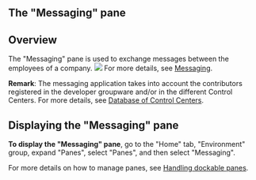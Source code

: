 


## The "Messaging" pane
			



<a name="NOTE1"></a>
<a name="NOTE1_1"></a>


## Overview
<a name="overview_ELTTEXTE000092"></a>
The "Messaging" pane is used to exchange messages between the employees of a company.
![](https://doc.pcsoft.fr/en-US/images/image.awp?langid=3&name=VoletMessagerie.gif)
For more details, see [Messaging](../Editeurs/2027023.md).

**Remark**: The messaging application takes into account the contributors registered in the developer groupware and/or in the different Control Centers. For more details, see [Database of Control Centers](../CCSuivi/3540720.md).

<a name="NOTE2"></a>
<a name="NOTE2_1"></a>


## Displaying the "Messaging" pane
<a name="displaying_the_messaging_pane_ELTTEXTE000116"></a>
**To display the "Messaging" pane**, go to the "Home" tab, "Environment" group, expand "Panes", select "Panes", and then select "Messaging".

For more details on how to manage panes, see [Handling dockable panes](../Editeurs/2027001.md).


